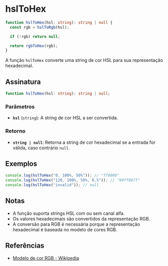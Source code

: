 # hslToHex

```typescript
function hslToHex(hsl: string): string | null {
  const rgb = hslToRgb(hsl);

  if (!rgb) return null;

  return rgbToHex(rgb);
}
```

A função `hslToHex` converte uma string de cor HSL para sua representação hexadecimal.

## Assinatura

```typescript
function hslToHex(hsl: string): string | null;
```

### Parâmetros

- **`hsl`** (`string`): A string de cor HSL a ser convertida.

### Retorno

- **`string | null`**: Retorna a string de cor hexadecimal se a entrada for válida, caso contrário `null`.

## Exemplos

```typescript
console.log(hslToHex("0, 100%, 50%")); // "ff0000"
console.log(hslToHex("120, 100%, 50%, 0.5")); // "00ff007f"
console.log(hslToHex("invalid")); // null
```

## Notas

- A função suporta strings HSL com ou sem canal alfa.
- Os valores hexadecimais são convertidos da representação RGB.
- A conversão para RGB é necessária porque a representação hexadecimal é baseada no modelo de cores RGB.

## Referências

- [Modelo de cor RGB - Wikipedia](https://pt.wikipedia.org/wiki/RGB)
